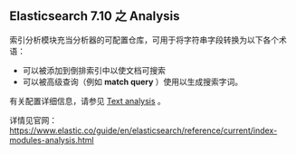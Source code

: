 ## Elasticsearch 7.10 之 Analysis

索引分析模块充当分析器的可配置仓库，可用于将字符串字段转换为以下各个术语：

* 可以被添加到倒排索引中以使文档可搜索
* 可以被高级查询（例如 **match query** ）使用以生成搜索字词。
 
有关配置详细信息，请参见 [Text analysis](https://www.elastic.co/guide/en/elasticsearch/reference/current/analysis.html)  。

详情见官网：https://www.elastic.co/guide/en/elasticsearch/reference/current/index-modules-analysis.html